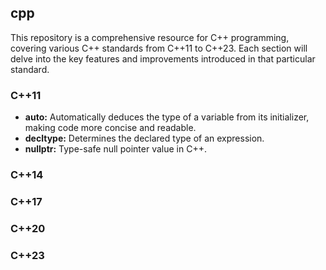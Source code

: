 ## cpp

This repository is a comprehensive resource for C++ programming, covering various C++ standards from C++11 to C++23. Each section will delve into the key features and improvements introduced in that particular standard.

### C++11

- **auto:** Automatically deduces the type of a variable from its initializer, making code more concise and readable.
- **decltype:** Determines the declared type of an expression.
- **nullptr:** Type-safe null pointer value in C++.

### C++14

### C++17

### C++20

### C++23
